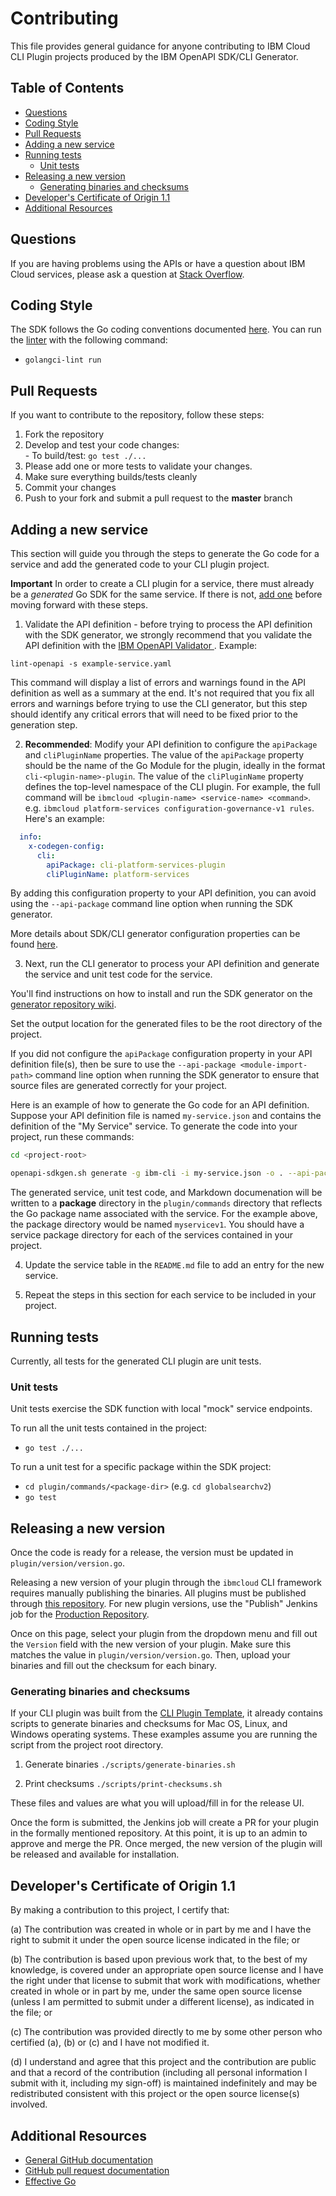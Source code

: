 # Contributing

This file provides general guidance for anyone contributing to IBM Cloud CLI Plugin projects produced
by the IBM OpenAPI SDK/CLI Generator.

## Table of Contents
<!--
  The TOC below is generated using the `markdown-toc` node package.

      https://github.com/jonschlinkert/markdown-toc

  You should regenerate the TOC after making changes to this file.

      markdown-toc -i --maxdepth 4 CONTRIBUTING_cli.md
  -->

<!-- toc -->

- [Questions](#questions)
- [Coding Style](#coding-style)
- [Pull Requests](#pull-requests)
- [Adding a new service](#adding-a-new-service)
- [Running tests](#running-tests)
  * [Unit tests](#unit-tests)
- [Releasing a new version](#releasing-a-new-version)
  * [Generating binaries and checksums](#generating-binaries-and-checksums)
- [Developer's Certificate of Origin 1.1](#developers-certificate-of-origin-11)
- [Additional Resources](#additional-resources)

<!-- tocstop -->

## Questions
If you are having problems using the APIs or have a question about IBM Cloud services,
please ask a question at
[Stack Overflow](http://stackoverflow.com/questions/ask?tags=ibm-cloud).

## Coding Style
The SDK follows the Go coding conventions documented [here](https://golang.org/doc/effective_go.html).
You can run the [linter](https://github.com/golangci/golangci-lint) with the following command:
- `golangci-lint run`

## Pull Requests
If you want to contribute to the repository, follow these steps:  
  1. Fork the repository
  2. Develop and test your code changes:  
    - To build/test: `go test ./...`
  3. Please add one or more tests to validate your changes.
  4. Make sure everything builds/tests cleanly
  5. Commit your changes  
  6. Push to your fork and submit a pull request to the **master** branch

## Adding a new service

This section will guide you through the steps to generate the Go code for a service
and add the generated code to your CLI plugin project.

**Important** In order to create a CLI plugin for a service, there must already be a _generated_ Go SDK for the same service. If there is not, [add one](https://github.com/IBM/ibm-cloud-sdk-common/blob/master/CONTRIBUTING_go.md#adding-a-new-service) before moving forward with these steps.

1. Validate the API definition - before trying to process the API definition with the SDK generator, we strongly
recommend that you validate the API definition with the
[IBM OpenAPI Validator ](https://github.com/IBM/openapi-validator).
Example:
```
lint-openapi -s example-service.yaml
```
This command will display a list of errors and warnings found in the API definition
as well as a summary at the end.
It's not required that you fix all errors and warnings before trying to use the CLI generator, but
this step should identify any critical errors that will need to be fixed prior to the generation step.

2. **Recommended**: Modify your API definition to configure the `apiPackage` and `cliPluginName` properties.
The value of the `apiPackage` property should be the name of the Go Module for the plugin, ideally in the format `cli-<plugin-name>-plugin`. The value of the `cliPluginName` property defines the top-level namespace of the CLI plugin. For example, the full command will be `ibmcloud <plugin-name> <service-name> <command>`. e.g. `ibmcloud platform-services configuration-governance-v1 rules`.
Here's an example:
```yaml
  info:
    x-codegen-config:
      cli:
        apiPackage: cli-platform-services-plugin
        cliPluginName: platform-services
```

By adding this configuration property to your API definition, you can avoid using the `--api-package`
command line option when running the SDK generator.

More details about SDK/CLI generator configuration properties can be found
[here](https://github.ibm.com/CloudEngineering/openapi-sdkgen/wiki/Config-Options).

3. Next, run the CLI generator to process your API definition and generate the service and unit test
code for the service.

You'll find instructions on how to install and run the SDK generator on the
[generator repository wiki](https://github.ibm.com/CloudEngineering/openapi-sdkgen/wiki/Usage-Instructions).

Set the output location for the generated files to be the root directory of the project.

If you did not configure the `apiPackage` configuration property in your API definition file(s), then
be sure to use the `--api-package <module-import-path>` command line option when running the SDK generator to
ensure that source files are generated correctly for your project.

Here is an example of how to generate the Go code for an API definition.
Suppose your API definition file is named `my-service.json` and contains the definition of the "My Service"
service.
To generate the code into your project, run these commands:
```sh
cd <project-root>

openapi-sdkgen.sh generate -g ibm-cli -i my-service.json -o . --api-package <module-import-path>

```
The generated service, unit test code, and Markdown documenation will be written to a **package** directory in the `plugin/commands` directory that reflects the Go package name associated with the service.
For the example above, the package directory would be named `myservicev1`.  You should have a service
package directory for each of the services contained in your project.

4. Update the service table in the `README.md` file to add an entry for the new service.

5. Repeat the steps in this section for each service to be included in your project.

## Running tests
Currently, all tests for the generated CLI plugin are unit tests.

### Unit tests
Unit tests exercise the SDK function with local "mock" service endpoints.

To run all the unit tests contained in the project:
- `go test ./...`

To run a unit test for a specific package within the SDK project:
- `cd plugin/commands/<package-dir>` (e.g. `cd globalsearchv2`)
- `go test`

## Releasing a new version
Once the code is ready for a release, the version must be updated in `plugin/version/version.go`.

Releasing a new version of your plugin through the `ibmcloud` CLI framework requires manually publishing the binaries. All plugins must be published through [this repository](https://github.ibm.com/Bluemix/bluemix-cli-repo). For new plugin versions, use the "Publish" Jenkins job for the [Production Repository](https://github.ibm.com/Bluemix/bluemix-cli-repo#publish-to-production-repository).

Once on this page, select your plugin from the dropdown menu and fill out the `Version` field with the new version of your plugin. Make sure this matches the value in `plugin/version/version.go`. Then, upload your binaries and fill out the checksum for each binary.

### Generating binaries and checksums
If your CLI plugin was built from the [CLI Plugin Template](https://github.ibm.com/CloudEngineering/cli-plugin-template), it already contains scripts to generate binaries and checksums for Mac OS, Linux, and Windows operating systems. These examples assume you are running the script from the project root directory.

1. Generate binaries
`./scripts/generate-binaries.sh`

2. Print checksums
`./scripts/print-checksums.sh`

These files and values are what you will upload/fill in for the release UI.

Once the form is submitted, the Jenkins job will create a PR for your plugin in the formally mentioned repository. At this point, it is up to an admin to approve and merge the PR. Once merged, the new version of the plugin will be released and available for installation.

## Developer's Certificate of Origin 1.1
By making a contribution to this project, I certify that:  

(a) The contribution was created in whole or in part by me and I
   have the right to submit it under the open source license
   indicated in the file; or

(b) The contribution is based upon previous work that, to the best
   of my knowledge, is covered under an appropriate open source
   license and I have the right under that license to submit that
   work with modifications, whether created in whole or in part
   by me, under the same open source license (unless I am
   permitted to submit under a different license), as indicated
   in the file; or

(c) The contribution was provided directly to me by some other
   person who certified (a), (b) or (c) and I have not modified
   it.

(d) I understand and agree that this project and the contribution
   are public and that a record of the contribution (including all
   personal information I submit with it, including my sign-off) is
   maintained indefinitely and may be redistributed consistent with
   this project or the open source license(s) involved.

## Additional Resources
- [General GitHub documentation](https://help.github.com/)
- [GitHub pull request documentation](https://help.github.com/en/github/collaborating-with-issues-and-pull-requests/about-pull-requests)
- [Effective Go](https://golang.org/doc/effective_go.html)
